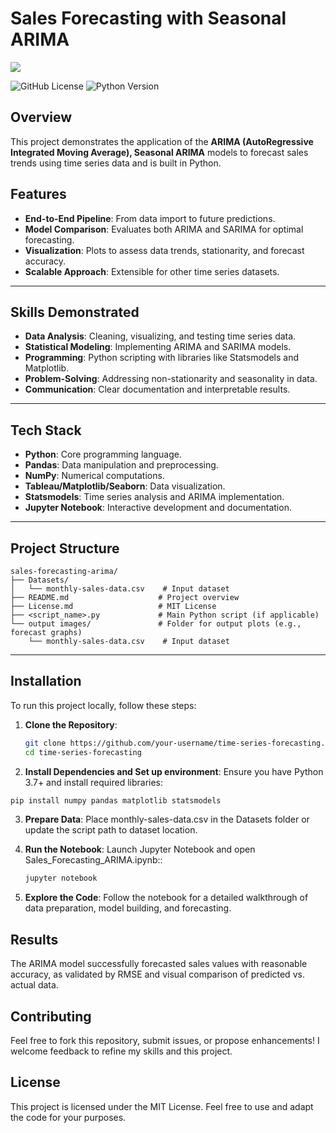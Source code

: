 # Sales Forecasting with Seasonal ARIMA

![](https://github.com/SuhasR3/Sales-Forecast-using-ARIMA-Model/blob/main/outputs/arima_output.png)

![GitHub License](https://img.shields.io/badge/license-MIT-blue.svg)
![Python Version](https://img.shields.io/badge/python-3.7%2B-blue.svg)

## Overview
This project demonstrates the application of the **ARIMA (AutoRegressive Integrated Moving Average), Seasonal ARIMA** models to forecast sales trends using time series data and is built in Python.

## Features
- **End-to-End Pipeline**: From data import to future predictions.
- **Model Comparison**: Evaluates both ARIMA and SARIMA for optimal forecasting.
- **Visualization**: Plots to assess data trends, stationarity, and forecast accuracy.
- **Scalable Approach**: Extensible for other time series datasets.

---

## Skills Demonstrated
- **Data Analysis**: Cleaning, visualizing, and testing time series data.
- **Statistical Modeling**: Implementing ARIMA and SARIMA models.
- **Programming**: Python scripting with libraries like Statsmodels and Matplotlib.
- **Problem-Solving**: Addressing non-stationarity and seasonality in data.
- **Communication**: Clear documentation and interpretable results.

---

## Tech Stack
- **Python**: Core programming language.
- **Pandas**: Data manipulation and preprocessing.
- **NumPy**: Numerical computations.
- **Tableau/Matplotlib/Seaborn**: Data visualization.
- **Statsmodels**: Time series analysis and ARIMA implementation.
- **Jupyter Notebook**: Interactive development and documentation.
 

---

## Project Structure
```
sales-forecasting-arima/
├── Datasets/
│   └── monthly-sales-data.csv    # Input dataset
├── README.md                    # Project overview
├── License.md                   # MIT License
├── <script_name>.py             # Main Python script (if applicable)
└── output images/               # Folder for output plots (e.g., forecast graphs)
    └── monthly-sales-data.csv    # Input dataset
```

---

## Installation

To run this project locally, follow these steps:

1. **Clone the Repository**:
   ```bash
   git clone https://github.com/your-username/time-series-forecasting.git
   cd time-series-forecasting
   ```
   
2. **Install Dependencies and Set up environment**: Ensure you have Python 3.7+ and install required libraries:
```bash
pip install numpy pandas matplotlib statsmodels
```

3. **Prepare Data**: Place monthly-sales-data.csv in the Datasets folder or update the script path to dataset location.
  
4. **Run the Notebook**: Launch Jupyter Notebook and open Sales_Forecasting_ARIMA.ipynb::
   ```bash
   jupyter notebook
   ```
   
5. **Explore the Code**: Follow the notebook for a detailed walkthrough of data preparation, model building, and forecasting.

## Results
The ARIMA model successfully forecasted sales values with reasonable accuracy, as validated by RMSE and visual comparison of predicted vs. actual data.


## Contributing
Feel free to fork this repository, submit issues, or propose enhancements! I welcome feedback to refine my skills and this project.

## License
This project is licensed under the MIT License. Feel free to use and adapt the code for your purposes.

